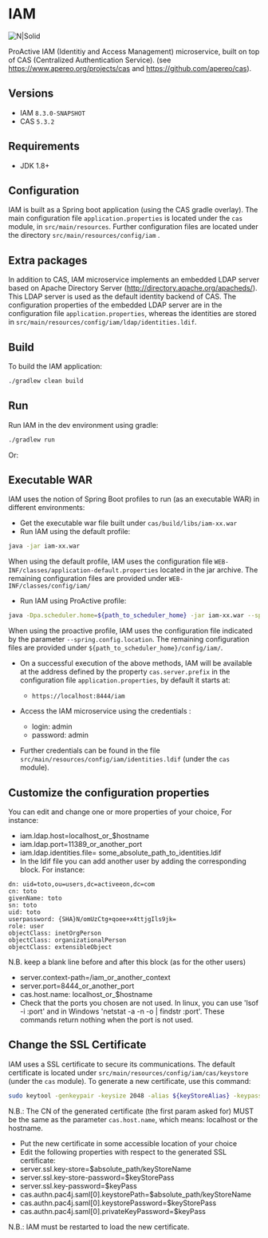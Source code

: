 IAM
============================
![N|Solid](https://try.activeeon.com/assets/image/proactive-arrow-150.png)

ProActive IAM (Identitiy and Access Management) microservice, built on top of CAS (Centralized Authentication Service).
(see https://www.apereo.org/projects/cas and https://github.com/apereo/cas).

## Versions
* IAM `8.3.0-SNAPSHOT`
* CAS `5.3.2`

## Requirements

* JDK 1.8+

## Configuration

IAM is built as a Spring boot application (using the CAS gradle overlay). The main configuration file `application.properties` is located under the `cas` module, in `src/main/resources`. Further configuration files are located under the directory `src/main/resources/config/iam` .

## Extra packages

In addition to CAS, IAM microservice implements an embedded LDAP server based on Apache Directory Server (http://directory.apache.org/apacheds/). This LDAP server is used as the default identity backend of CAS. The configuration properties of the embedded LDAP server are in the configuration file `application.properties`, whereas the identities are stored in  `src/main/resources/config/iam/ldap/identities.ldif`.

## Build
To build the IAM application:
```bash
./gradlew clean build
```

## Run
Run IAM in the dev environment using gradle:
```bash
./gradlew run
```

Or:

## Executable WAR
IAM uses the notion of Spring Boot profiles to run (as an executable WAR) in different environments:

* Get the executable war file built under `cas/build/libs/iam-xx.war`
* Run IAM using the default profile:
```bash
java -jar iam-xx.war
```
When using the default profile, IAM uses the configuration file `WEB-INF/classes/application-default.properties` located in the jar archive.  The remaining configuration files are provided under `WEB-INF/classes/config/iam/`


* Run IAM using ProActive profile:
```bash
java -Dpa.scheduler.home=${path_to_scheduler_home} -jar iam-xx.war --spring.profiles.active=proactive  --spring.config.location=${path_to_scheduler_home}/config/iam/application-proactive.properties
```
When using the proactive profile, IAM uses the configuration file indicated by the parameter `--spring.config.location`.  The remaining configuration files are provided under `${path_to_scheduler_home}/config/iam/`.


* On a successful execution of the above methods, IAM will be available at the address defined by the property `cas.server.prefix` in the configuration file `application.properties`, by default it starts at:
  * `https://localhost:8444/iam`

* Access the IAM microservice using the credentials :
  * login: admin
  * password: admin

* Further credentials can be found in the file `src/main/resources/config/iam/identities.ldif` (under the `cas` module).

## Customize the configuration properties

You can edit and change one or more properties of your choice, For instance:

* iam.ldap.host=localhost_or_$hostname
* iam.ldap.port=11389_or_another_port
* iam.ldap.identities.file= some_absolute_path_to_identities.ldif
* In the ldif file you can add another user by adding the corresponding block. For instance:
```
dn: uid=toto,ou=users,dc=activeeon,dc=com
cn: toto
givenName: toto
sn: toto
uid: toto
userpassword: {SHA}N/omUzCtg+qoee+x4ttjgIls9jk=
role: user
objectClass: inetOrgPerson
objectClass: organizationalPerson
objectClass: extensibleObject
```
N.B. keep a blank line before and after this block (as for the other users)

* server.context-path=/iam_or_another_context
* server.port=8444_or_another_port
* cas.host.name: localhost_or_$hostname
* Check that the ports you chosen are not used. In linux, you can use 'lsof -i :port' and in Windows 'netstat -a -n -o | findstr :port'. These commands return nothing when the port is not used.

## Change the SSL Certificate

IAM uses a SSL certificate to secure its communications. The default certificate is located under `src/main/resources/config/iam/cas/keystore` (under the `cas` module). To generate a new certificate, use this command:

```bash
sudo keytool -genkeypair -keysize 2048 -alias ${keyStoreAlias} -keypass ${keyPass} -keystore ${keyStoreName} -storepass ${keyStorePass}`
```
N.B.: The CN of the generated certificate (the first param asked for) MUST be the same as the parameter `cas.host.name`, which means: localhost or the hostname.

*   Put the new certificate in some accessible location of your choice
*   Edit the following properties with respect to the generated SSL certificate:
 *   server.ssl.key-store=$absolute_path/keyStoreName
 *   server.ssl.key-store-password=$keyStorePass
 *   server.ssl.key-password=$keyPass
 *   cas.authn.pac4j.saml[0].keystorePath=$absolute_path/keyStoreName
 *   cas.authn.pac4j.saml[0].keystorePassword=$keyStorePass
 *   cas.authn.pac4j.saml[0].privateKeyPassword=$keyPass

N.B.: IAM must be restarted to load the new certificate.
